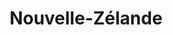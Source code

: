 ---
layout: category
title: Nouvelle-Zélande
category_slug: nz
category_name: Nouvelle-Zélande
category_description: Vous trouverez ici les posts relatifs à la partie néo-zélandaise de notre voyage
category_feature_image: P1090508.jpg
parmalink: /category/nz/
---